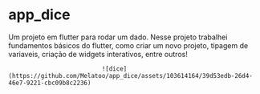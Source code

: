 # app_dice

Um projeto em flutter para rodar um dado.
Nesse projeto trabalhei fundamentos básicos do flutter, como criar um novo projeto, tipagem de variaveis, criação de widgets interativos, entre outros!

                              ![dice](https://github.com/Melatoo/app_dice/assets/103614164/39d53edb-26d4-46e7-9221-cbc09b8c2236)
